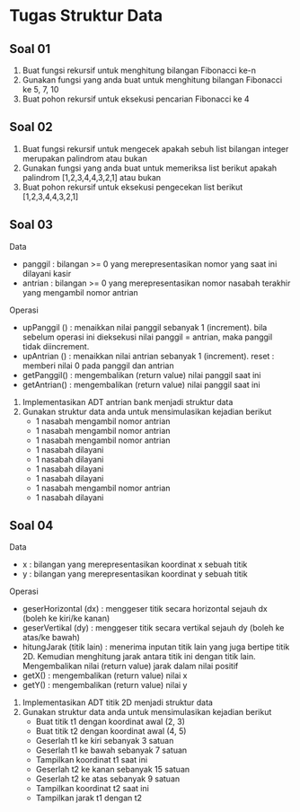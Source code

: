 # Tugas Struktur Data

## Soal 01
1. Buat fungsi rekursif untuk menghitung bilangan Fibonacci ke-n
2. Gunakan fungsi yang anda buat untuk menghitung bilangan Fibonacci ke 5, 7, 10
3. Buat pohon rekursif untuk eksekusi pencarian Fibonacci ke 4

## Soal 02
1. Buat fungsi rekursif untuk mengecek apakah sebuh list bilangan integer merupakan 
palindrom atau bukan
2. Gunakan fungsi yang anda buat untuk memeriksa list berikut apakah palindrom
[1,2,3,4,4,3,2,1] atau bukan
3. Buat pohon rekursif untuk eksekusi pengecekan list berikut [1,2,3,4,4,3,2,1]

## Soal 03
Data
- panggil : bilangan >= 0 yang merepresentasikan nomor yang saat ini dilayani kasir
- antrian : bilangan >= 0 yang merepresentasikan nomor nasabah terakhir yang mengambil nomor antrian

Operasi
- upPanggil () : menaikkan nilai panggil sebanyak 1 (increment). bila sebelum operasi ini dieksekusi nilai 
panggil = antrian, maka panggil tidak diincrement.
- upAntrian () : menaikkan nilai antrian sebanyak 1 (increment). reset : memberi nilai 0 pada panggil dan 
antrian
- getPanggil() : mengembalikan (return value) nilai panggil saat ini
- getAntrian() : mengembalikan (return value) nilai panggil saat ini

1. Implementasikan ADT antrian bank menjadi struktur data
2. Gunakan struktur data anda untuk mensimulasikan kejadian berikut
    - 1 nasabah mengambil nomor antrian
    - 1 nasabah mengambil nomor antrian
    - 1 nasabah mengambil nomor antrian
    - 1 nasabah dilayani
    - 1 nasabah dilayani
    - 1 nasabah dilayani
    - 1 nasabah dilayani
    - 1 nasabah mengambil nomor antrian
    - 1 nasabah dilayani

## Soal 04
Data
- x : bilangan yang merepresentasikan koordinat x sebuah titik
- y : bilangan yang merepresentasikan koordinat y sebuah titik

Operasi
- geserHorizontal (dx) : menggeser titik secara horizontal sejauh dx (boleh ke kiri/ke kanan) 
- geserVertikal (dy) : menggeser titik secara vertikal sejauh dy (boleh ke atas/ke bawah)
- hitungJarak (titik lain) : menerima inputan titik lain yang juga bertipe titik 2D. Kemudian menghitung 
jarak antara titik ini dengan titik lain. Mengembalikan nilai (return value) jarak dalam nilai positif
- getX() : mengembalikan (return value) nilai x
- getY() : mengembalikan (return value) nilai y

1. Implementasikan ADT titik 2D menjadi struktur data
2. Gunakan struktur data anda untuk mensimulasikan kejadian berikut
    - Buat titik t1 dengan koordinat awal (2, 3)
    - Buat titik t2 dengan koordinat awal (4, 5)
    - Geserlah t1 ke kiri sebanyak 3 satuan
    - Geserlah t1 ke bawah sebanyak 7 satuan
    - Tampilkan koordinat t1 saat ini
    - Geserlah t2 ke kanan sebanyak 15 satuan
    - Geserlah t2 ke atas sebanyak 9 satuan
    - Tampilkan koordinat t2 saat ini
    - Tampilkan jarak t1 dengan t2

